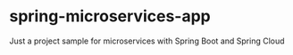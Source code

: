 # spring-microservices-app
Just a project sample for microservices with Spring Boot and Spring Cloud
